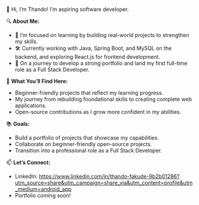 👋 Hi, I’m Thando! I’m aspiring software developer. 

🔍 **About Me:**  
- 🌱 I’m focused on learning by building real-world projects to strengthen my skills.  
- 🛠 Currently working with Java, Spring Boot, and MySQL on the backend, and exploring React.js for frontend development.  
- 🚀 On a journey to develop a strong portfolio and land my first full-time role as a Full Stack Developer.  

🎯 **What You’ll Find Here:**  
- Beginner-friendly projects that reflect my learning progress.  
- My journey from rebuilding foundational skills to creating complete web applications.  
- Open-source contributions as I grow more confident in my abilities.  

📚 **Goals:**  
- Build a portfolio of projects that showcase my capabilities.  
- Collaborate on beginner-friendly open-source projects.  
- Transition into a professional role as a Full Stack Developer.  

📫 **Let’s Connect:**  
- LinkedIn: https://www.linkedin.com/in/thando-fakude-9b2b01286?utm_source=share&utm_campaign=share_via&utm_content=profile&utm_medium=android_app  
- Portfolio coming soon!


<!---
Thandothe1/Thandothe1 is a ✨ special ✨ repository because its `README.md` (this file) appears on your GitHub profile.
You can click the Preview link to take a look at your changes.
--->

